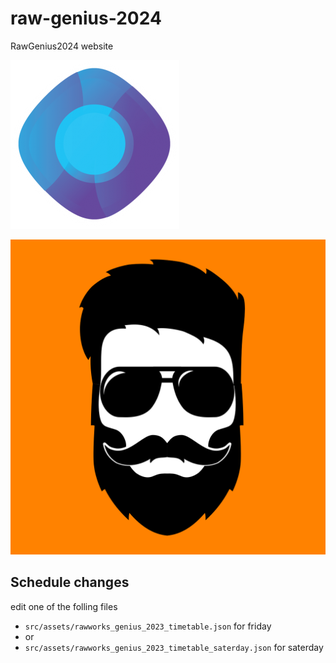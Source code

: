 # raw-genius-2024

RawGenius2024 website

![](rawworks.png)

![](icon.png)

## Schedule changes

edit one of the folling files

- `src/assets/rawworks_genius_2023_timetable.json` for friday
- or
- `src/assets/rawworks_genius_2023_timetable_saterday.json` for saterday
